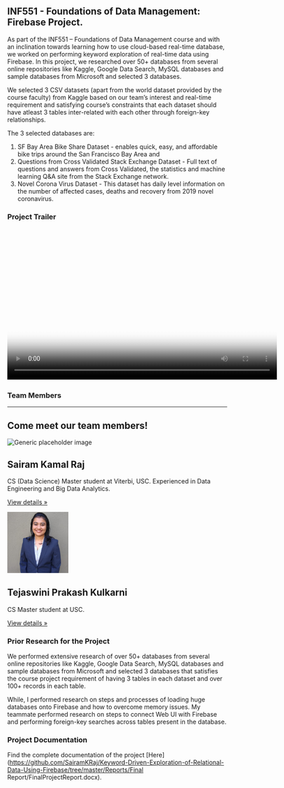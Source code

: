 ## INF551 - Foundations of Data Management: Firebase Project.

As part of the INF551 – Foundations of Data Management course and with an inclination towards learning how to use cloud-based real-time database, we worked on performing keyword exploration of real-time data using Firebase. In this project, we researched over 50+ databases from several online repositories like Kaggle, Google Data Search, MySQL databases and sample databases from Microsoft and selected 3 databases.

We selected 3 CSV datasets (apart from the world dataset provided by the course faculty) from Kaggle based on our team’s interest and real-time requirement and satisfying course’s constraints that each dataset should have atleast 3 tables inter-related with each other through foreign-key relationships.

The 3 selected databases are: 

1.	SF Bay Area Bike Share Dataset - enables quick, easy, and affordable bike trips around the San Francisco Bay Area and 
2.	Questions from Cross Validated Stack Exchange Dataset - Full text of questions and answers from Cross Validated, the statistics and machine learning Q&A site from the Stack Exchange network.
3.	Novel Corona Virus Dataset -  This dataset has daily level information on the number of affected cases, deaths and recovery from 2019 novel coronavirus.

### Project Trailer

<div style="text-align:center">
<video poster="poster.png" width="618" height="347" controls preload> 
    <source src="video.mp4" media="only screen and (min-device-width: 568px)"></source> 
    <source src="video.iphone.mp4" media="only screen and (max-device-width: 568px)"></source> 
    <source src="video.webm"></source> 
</video>
</div>

### Team Members

<hr class="featurette-divider">
			<div class="row text-center" id="Team">
				<h2>Come meet our team members!</h2>
			</div>
			<div class="row">	
				<div class="col-lg-4">
					<img class="rounded-circle" src="sairam2.png" alt="Generic placeholder image" width="140" height="140">
					<h2>Sairam Kamal Raj</h2>
					<p>CS (Data Science) Master student at Viterbi, USC. Experienced in Data Engineering and Big Data Analytics.</p>
					<p><a class="btn btn-secondary" href="https://www.linkedin.com/in/sairam-k-raj-at-usc/" role="button">View details »</a></p>
					</div><!-- /.col-lg-4 -->
			<div class="row text-center">
				<div class="col-lg-6">
					<img class="rounded-circle" src="tejaswini.png" alt="Generic placeholder image" width="140" height="140">
					<h2>Tejaswini Prakash Kulkarni</h2>
					<p>CS Master student at USC. </p>
					<p><a class="btn btn-secondary" href="https://www.linkedin.com/in/tejaswini-prakash-kulkarni/" role="button">View details »</a></p>	
					</div><!-- /.col-lg-6 -->
			</div><!-- /.row -->
	</hr>


### Prior Research for the Project

We performed extensive research of over 50+ databases from several online repositories like Kaggle, Google Data Search, MySQL databases and sample databases from Microsoft and selected 3 databases that satisfies the course project requirement of having 3 tables in each dataset and over 100+ records in each table.

While, I performed research on steps and processes of loading huge databases onto Firebase and how to overcome memory issues. My teammate performed research on steps to connect Web UI with Firebase and performing foreign-key searches across tables present in the database.

### Project Documentation
Find the complete documentation of the project [Here](https://github.com/SairamKRaj/Keyword-Driven-Exploration-of-Relational-Data-Using-Firebase/tree/master/Reports/Final Report/FinalProjectReport.docx).
